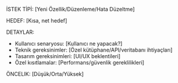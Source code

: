 İSTEK TİPİ: [Yeni Özellik/Düzenleme/Hata Düzeltme]

HEDEF: [Kısa, net hedef]

DETAYLAR:
- Kullanıcı senaryosu: [Kullanıcı ne yapacak?]
- Teknik gereksinimler: [Özel kütüphane/API/veritabanı ihtiyaçları]
- Tasarım gereksinimleri: [UI/UX beklentileri]
- Özel kısıtlamalar: [Performans/güvenlik gereklilikleri]

ÖNCELIK: [Düşük/Orta/Yüksek]